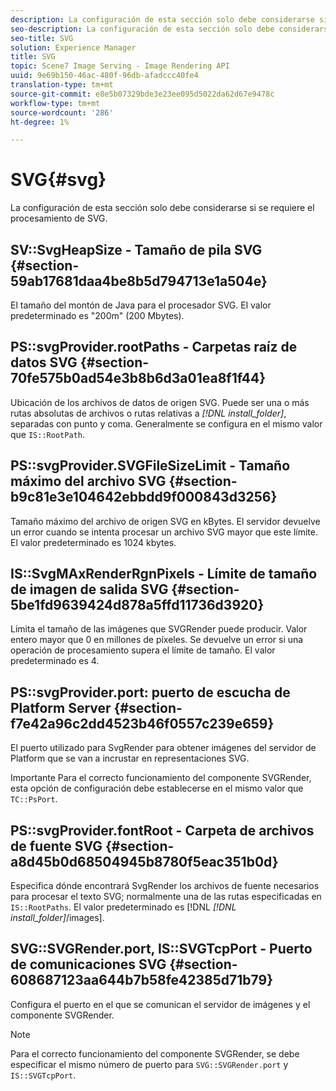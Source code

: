 ```yaml
---
description: La configuración de esta sección solo debe considerarse si se requiere el procesamiento de SVG.
seo-description: La configuración de esta sección solo debe considerarse si se requiere el procesamiento de SVG.
seo-title: SVG
solution: Experience Manager
title: SVG
topic: Scene7 Image Serving - Image Rendering API
uuid: 9e69b150-46ac-480f-96db-afadccc40fe4
translation-type: tm+mt
source-git-commit: e8e5b07329bde3e23ee095d5022da62d67e9478c
workflow-type: tm+mt
source-wordcount: '286'
ht-degree: 1%

---
```



# SVG{#svg}

La configuración de esta sección solo debe considerarse si se requiere el procesamiento de SVG.

## SV::SvgHeapSize - Tamaño de pila SVG {#section-59ab17681daa4be8b5d794713e1a504e}

El tamaño del montón de Java para el procesador SVG. El valor predeterminado es &quot;200m&quot; (200 Mbytes).

## PS::svgProvider.rootPaths - Carpetas raíz de datos SVG {#section-70fe575b0ad54e3b8b6d3a01ea8f1f44}

Ubicación de los archivos de datos de origen SVG. Puede ser una o más rutas absolutas de archivos o rutas relativas a *[!DNL install_folder]*, separadas con punto y coma. Generalmente se configura en el mismo valor que `IS::RootPath`.

## PS::svgProvider.SVGFileSizeLimit - Tamaño máximo del archivo SVG {#section-b9c81e3e104642ebbdd9f000843d3256}

Tamaño máximo del archivo de origen SVG en kBytes. El servidor devuelve un error cuando se intenta procesar un archivo SVG mayor que este límite. El valor predeterminado es 1024 kbytes.

## IS::SvgMAxRenderRgnPixels - Límite de tamaño de imagen de salida SVG {#section-5be1fd9639424d878a5ffd11736d3920}

Limita el tamaño de las imágenes que SVGRender puede producir. Valor entero mayor que 0 en millones de píxeles. Se devuelve un error si una operación de procesamiento supera el límite de tamaño. El valor predeterminado es 4.

## PS::svgProvider.port: puerto de escucha de Platform Server {#section-f7e42a96c2dd4523b46f0557c239e659}

El puerto utilizado para SvgRender para obtener imágenes del servidor de Platform que se van a incrustar en representaciones SVG.

Importante Para el correcto funcionamiento del componente SVGRender, esta opción de configuración debe establecerse en el mismo valor que `TC::PsPort`.

## PS::svgProvider.fontRoot - Carpeta de archivos de fuente SVG {#section-a8d45b0d68504945b8780f5eac351b0d}

Especifica dónde encontrará SvgRender los archivos de fuente necesarios para procesar el texto SVG; normalmente una de las rutas especificadas en `IS::RootPaths`. El valor predeterminado es [!DNL *[!DNL install_folder]*/images].

## SVG::SVGRender.port, IS::SVGTcpPort - Puerto de comunicaciones SVG {#section-608687123aa644b7b58fe42385d71b79}

Configura el puerto en el que se comunican el servidor de imágenes y el componente SVGRender.

>[!NOTE]
>
>Para el correcto funcionamiento del componente SVGRender, se debe especificar el mismo número de puerto para `SVG::SVGRender.port` y `IS::SVGTcpPort`.

